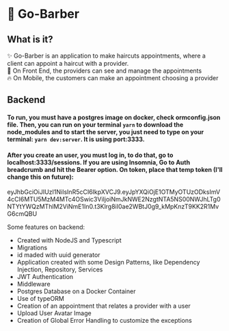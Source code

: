 # :rocket: Go-Barber 

## What is it?
:sparkles: Go-Barber is an application to make haircuts appointments, where a client can appoint a haircut with a provider. <br>
:wrench: On Front End, the providers can see and manage the appointments <br>
:fire: On Mobile, the customers can make an appointment choosing a provider



## Backend
#### To run, you must have a postgres image on docker, check ormconfig.json file. Then, you can run on your terminal `yarn` to download the node_modules and to start the server, you just need to type on your terminal: `yarn dev:server`. It is using port:3333. <br>

#### After you create an user, you must log in, to do that, go to localhost:3333/sessions. If you are using Insomnia, Go to Auth breadcrumb and hit the Bearer option. On token, place that temp token (I'll change this on future): <br> 

eyJhbGciOiJIUzI1NiIsInR5cCI6IkpXVCJ9.eyJpYXQiOjE1OTMyOTUzODksImV4cCI6MTU5MzM4MTc4OSwic3ViIjoiNmJkNWE2NzgtNTA5NS00NWJhLTg0NTYtYWQzMThlM2ViNmE1In0.t3Klrg8iI0ae2WBtJ0g9_kMpKnzT9KK2R1MvG6cmQBU

Some features on backend:

* Created with NodeJS and Typescript
* Migrations
* id maded with uuid generator
* Application created with some Design Patterns, like Dependency Injection, Repository, Services
* JWT Authentication
* Middleware
* Postgres Database on  a Docker Container
* Use of typeORM 
* Creation of an appointment that relates a provider with a user
* Upload User Avatar Image
* Creation of Global Error Handling to customize the exceptions
